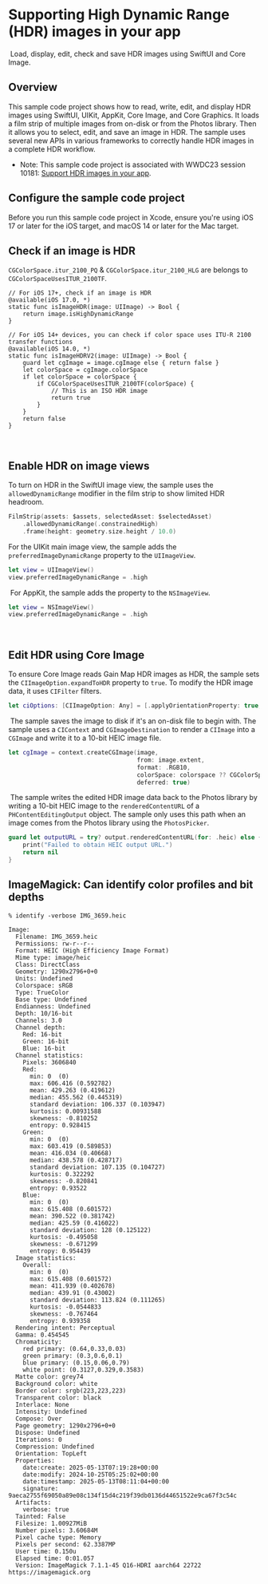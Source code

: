 # Supporting High Dynamic Range (HDR) images in your app
​
Load, display, edit, check and save HDR images using SwiftUI and Core Image.
​
## Overview

This sample code project shows how to read, write, edit, and display HDR images using SwiftUI, UIKit, 
AppKit, Core Image, and Core Graphics. It loads a film strip of multiple images from on-disk or 
from the Photos library. Then it allows you to select, edit, and save an image in HDR. The sample uses 
several new APIs in various frameworks to correctly handle HDR images in a complete HDR workflow.
​
- Note: This sample code project is associated with WWDC23 session 10181: [Support HDR images in your app](https://developer.apple.com/wwdc23/10181/).
​
## Configure the sample code project

Before you run this sample code project in Xcode, ensure you're using iOS 17 or later for the iOS target, and macOS 14 or later for the Mac target.

## Check if an image is HDR

`CGColorSpace.itur_2100_PQ` & `CGColorSpace.itur_2100_HLG` are belongs to `CGColorSpaceUsesITUR_2100TF`.

```
// For iOS 17+, check if an image is HDR
@available(iOS 17.0, *)
static func isImageHDR(image: UIImage) -> Bool {
    return image.isHighDynamicRange
}

// For iOS 14+ devices, you can check if color space uses ITU-R 2100 transfer functions
@available(iOS 14.0, *)
static func isImageHDRV2(image: UIImage) -> Bool {
    guard let cgImage = image.cgImage else { return false }
    let colorSpace = cgImage.colorSpace
    if let colorSpace = colorSpace {
        if CGColorSpaceUsesITUR_2100TF(colorSpace) {
            // This is an ISO HDR image
            return true
        }
    }
    return false
}
```
​
## Enable HDR on image views

To turn on HDR in the SwiftUI image view, the sample uses the `allowedDynamicRange` modifier in the film strip to show limited HDR headroom. 

``` swift
FilmStrip(assets: $assets, selectedAsset: $selectedAsset)
    .allowedDynamicRange(.constrainedHigh)
    .frame(height: geometry.size.height / 10.0)
```

​For the UIKit main image view, the sample adds the `preferredImageDynamicRange` property to the `UIImageView`.
​
``` swift
let view = UIImageView()
view.preferredImageDynamicRange = .high
```
​
​For AppKit, the sample adds the property to the `NSImageView`.

``` swift
let view = NSImageView()
view.preferredImageDynamicRange = .high
```
​​
​
## Edit HDR using Core Image

To ensure Core Image reads Gain Map HDR images as HDR, the sample sets the `CIImageOption.expandToHDR` property to `true`. To modify the HDR image data, it uses `CIFilter` filters.

``` swift
let ciOptions: [CIImageOption: Any] = [.applyOrientationProperty: true, .expandToHDR: true]
```
​
​The sample saves the image to disk if it's an on-disk file to begin with. The sample uses a `CIContext` and `CGImageDestination` to render a `CIImage` into a `CGImage` and write it to a 10-bit HEIC image file.

``` swift
let cgImage = context.createCGImage(image,
                                    from: image.extent,
                                    format: .RGB10,
                                    colorSpace: colorspace ?? CGColorSpace(name: CGColorSpace.itur_2100_PQ)!,
                                    deferred: true)
```
​
​The sample writes the edited HDR image data back to the Photos library by writing a 10-bit HEIC image to the `renderedContentURL` of a `PHContentEditingOutput` object. The sample only uses this path when an image comes from the Photos library using the `PhotosPicker`.

``` swift
guard let outputURL = try? output.renderedContentURL(for: .heic) else {
    print("Failed to obtain HEIC output URL.")
    return nil
}
```

## ImageMagick: Can identify color profiles and bit depths
```
% identify -verbose IMG_3659.heic

Image:
  Filename: IMG_3659.heic
  Permissions: rw-r--r--
  Format: HEIC (High Efficiency Image Format)
  Mime type: image/heic
  Class: DirectClass
  Geometry: 1290x2796+0+0
  Units: Undefined
  Colorspace: sRGB
  Type: TrueColor
  Base type: Undefined
  Endianness: Undefined
  Depth: 10/16-bit
  Channels: 3.0
  Channel depth:
    Red: 16-bit
    Green: 16-bit
    Blue: 16-bit
  Channel statistics:
    Pixels: 3606840
    Red:
      min: 0  (0)
      max: 606.416 (0.592782)
      mean: 429.263 (0.419612)
      median: 455.562 (0.445319)
      standard deviation: 106.337 (0.103947)
      kurtosis: 0.00931588
      skewness: -0.810252
      entropy: 0.928415
    Green:
      min: 0  (0)
      max: 603.419 (0.589853)
      mean: 416.034 (0.40668)
      median: 438.578 (0.428717)
      standard deviation: 107.135 (0.104727)
      kurtosis: 0.322292
      skewness: -0.820841
      entropy: 0.93522
    Blue:
      min: 0  (0)
      max: 615.408 (0.601572)
      mean: 390.522 (0.381742)
      median: 425.59 (0.416022)
      standard deviation: 128 (0.125122)
      kurtosis: -0.495058
      skewness: -0.671299
      entropy: 0.954439
  Image statistics:
    Overall:
      min: 0  (0)
      max: 615.408 (0.601572)
      mean: 411.939 (0.402678)
      median: 439.91 (0.43002)
      standard deviation: 113.824 (0.111265)
      kurtosis: -0.0544833
      skewness: -0.767464
      entropy: 0.939358
  Rendering intent: Perceptual
  Gamma: 0.454545
  Chromaticity:
    red primary: (0.64,0.33,0.03)
    green primary: (0.3,0.6,0.1)
    blue primary: (0.15,0.06,0.79)
    white point: (0.3127,0.329,0.3583)
  Matte color: grey74
  Background color: white
  Border color: srgb(223,223,223)
  Transparent color: black
  Interlace: None
  Intensity: Undefined
  Compose: Over
  Page geometry: 1290x2796+0+0
  Dispose: Undefined
  Iterations: 0
  Compression: Undefined
  Orientation: TopLeft
  Properties:
    date:create: 2025-05-13T07:19:28+00:00
    date:modify: 2024-10-25T05:25:02+00:00
    date:timestamp: 2025-05-13T08:11:04+00:00
    signature: 9aeca2755f69050a89e08c134f15d4c219f39db0136d44651522e9ca67f3c54c
  Artifacts:
    verbose: true
  Tainted: False
  Filesize: 1.00927MiB
  Number pixels: 3.60684M
  Pixel cache type: Memory
  Pixels per second: 62.3387MP
  User time: 0.150u
  Elapsed time: 0:01.057
  Version: ImageMagick 7.1.1-45 Q16-HDRI aarch64 22722 https://imagemagick.org
```
